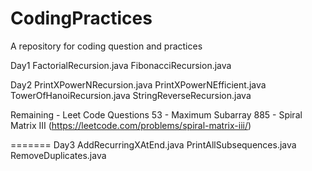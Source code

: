 # CodingPractices
A repository for coding question and practices

Day1
FactorialRecursion.java
FibonacciRecursion.java

Day2
PrintXPowerNRecursion.java
PrintXPowerNEfficient.java
TowerOfHanoiRecursion.java
StringReverseRecursion.java

Remaining - Leet Code Questions
53 - Maximum Subarray
885 - Spiral Matrix III (https://leetcode.com/problems/spiral-matrix-iii/)

=======
Day3
AddRecurringXAtEnd.java
PrintAllSubsequences.java
RemoveDuplicates.java